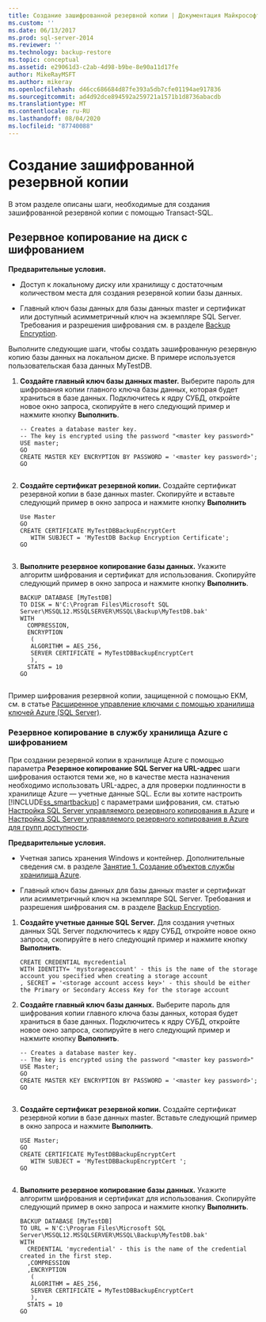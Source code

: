 ```yaml
---
title: Создание зашифрованной резервной копии | Документация Майкрософт
ms.custom: ''
ms.date: 06/13/2017
ms.prod: sql-server-2014
ms.reviewer: ''
ms.technology: backup-restore
ms.topic: conceptual
ms.assetid: e29061d3-c2ab-4d98-b9be-8e90a11d17fe
author: MikeRayMSFT
ms.author: mikeray
ms.openlocfilehash: d46cc686684d87fe393a5db7cfe01194ae917836
ms.sourcegitcommit: ad4d92dce894592a259721a1571b1d8736abacdb
ms.translationtype: MT
ms.contentlocale: ru-RU
ms.lasthandoff: 08/04/2020
ms.locfileid: "87740088"
---
```

# <a name="create-an-encrypted-backup"></a>Создание зашифрованной резервной копии
  В этом разделе описаны шаги, необходимые для создания зашифрованной резервной копии с помощью Transact-SQL.  
  
## <a name="backup-to-disk-with-encryption"></a>Резервное копирование на диск с шифрованием  
 **Предварительные условия.**  
  
-   Доступ к локальному диску или хранилищу с достаточным количеством места для создания резервной копии базы данных.  
  
-   Главный ключ базы данных для базы данных master и сертификат или доступный асимметричный ключ на экземпляре SQL Server. Требования и разрешения шифрования см. в разделе [Backup Encryption](backup-encryption.md).  
  
 Выполните следующие шаги, чтобы создать зашифрованную резервную копию базы данных на локальном диске. В примере используется пользовательская база данных MyTestDB.  
  
1.  **Создайте главный ключ базы данных master.** Выберите пароль для шифрования копии главного ключа базы данных, которая будет храниться в базе данных. Подключитесь к ядру СУБД, откройте новое окно запроса, скопируйте в него следующий пример и нажмите кнопку **Выполнить**.  
  
    ```  
    -- Creates a database master key.   
    -- The key is encrypted using the password "<master key password>"  
    USE master;  
    GO  
    CREATE MASTER KEY ENCRYPTION BY PASSWORD = '<master key password>';  
    GO  
  
    ```  
  
2.  **Создайте сертификат резервной копии.** Создайте сертификат резервной копии в базе данных master. Скопируйте и вставьте следующий пример в окно запроса и нажмите кнопку **Выполнить**  
  
    ```  
    Use Master  
    GO  
    CREATE CERTIFICATE MyTestDBBackupEncryptCert  
       WITH SUBJECT = 'MyTestDB Backup Encryption Certificate';  
    GO  
  
    ```  
  
3.  **Выполните резервное копирование базы данных.** Укажите алгоритм шифрования и сертификат для использования. Скопируйте следующий пример в окно запроса и нажмите кнопку **Выполнить**.  
  
    ```  
    BACKUP DATABASE [MyTestDB]  
    TO DISK = N'C:\Program Files\Microsoft SQL Server\MSSQL12.MSSQLSERVER\MSSQL\Backup\MyTestDB.bak'  
    WITH  
      COMPRESSION,  
      ENCRYPTION   
       (  
       ALGORITHM = AES_256,  
       SERVER CERTIFICATE = MyTestDBBackupEncryptCert  
       ),  
      STATS = 10  
    GO  
  
    ```  
  
 Пример шифрования резервной копии, защищенной с помощью EKM, см. в статье [Расширенное управление ключами с помощью хранилища ключей Azure (SQL Server)](../security/encryption/extensible-key-management-using-azure-key-vault-sql-server.md).  
  
### <a name="backup-to-azure-storage-with-encryption"></a>Резервное копирование в службу хранилища Azure с шифрованием  
 При создании резервной копии в хранилище Azure с помощью параметра **Резервное копирование SQL Server на URL-адрес** шаги шифрования остаются теми же, но в качестве места назначения необходимо использовать URL-адрес, а для проверки подлинности в хранилище Azure — учетные данные SQL. Если вы хотите настроить [!INCLUDE[ss_smartbackup](../../includes/ss-smartbackup-md.md)] с параметрами шифрования, см. статью [Настройка SQL Server управляемого резервного копирования в Azure](enable-sql-server-managed-backup-to-microsoft-azure.md) и [Настройка SQL Server управляемого резервного копирования в Azure для групп доступности](../../database-engine/setting-up-sql-server-managed-backup-to-windows-azure-for-availability-groups.md).  
  
 **Предварительные условия.**  
  
-   Учетная запись хранения Windows и контейнер. Дополнительные сведения см. в разделе [Занятие 1. Создание объектов службы хранилища Azure](../../tutorials/lesson-1-create-windows-azure-storage-objects.md).  
  
-   Главный ключ базы данных для базы данных master и сертификат или асимметричный ключ на экземпляре SQL Server. Требования и разрешения шифрования см. в разделе [Backup Encryption](backup-encryption.md).  
  
1.  **Создайте учетные данные SQL Server.** Для создания учетных данных SQL Server подключитесь к ядру СУБД, откройте новое окно запроса, скопируйте в него следующий пример и нажмите кнопку **Выполнить**.  
  
    ```  
    CREATE CREDENTIAL mycredential   
    WITH IDENTITY= 'mystorageaccount' - this is the name of the storage account you specified when creating a storage account    
    , SECRET = '<storage account access key>' - this should be either the Primary or Secondary Access Key for the storage account  
    ```  
  
2.  **Создайте главный ключ базы данных.** Выберите пароль для шифрования копии главного ключа базы данных, которая будет храниться в базе данных. Подключитесь к ядру СУБД, откройте новое окно запроса, скопируйте в него следующий пример и нажмите кнопку **Выполнить**.  
  
    ```  
    -- Creates a database master key.  
    -- The key is encrypted using the password "<master key password>"  
    USE Master;  
    GO  
    CREATE MASTER KEY ENCRYPTION BY PASSWORD = '<master key password>';  
    GO  
  
    ```  
  
3.  **Создайте сертификат резервной копии.** Создайте сертификат резервной копии в базе данных master. Вставьте следующий пример в окно запроса и нажмите **Выполнить**.  
  
    ```  
    USE Master;  
    GO  
    CREATE CERTIFICATE MyTestDBBackupEncryptCert  
       WITH SUBJECT = 'MyTestDBBackupEncryptCert ';  
    GO  
  
    ```  
  
4.  **Выполните резервное копирование базы данных.** Укажите алгоритм шифрования и сертификат для использования. Скопируйте следующий пример в окно запроса и нажмите кнопку **Выполнить**.  
  
    ```  
    BACKUP DATABASE [MyTestDB]  
    TO URL = N'C:\Program Files\Microsoft SQL Server\MSSQL12.MSSQLSERVER\MSSQL\Backup\MyTestDB.bak'  
    WITH  
      CREDENTIAL 'mycredential' - this is the name of the credential created in the first step.  
      ,COMPRESSION  
      ,ENCRYPTION   
       (  
       ALGORITHM = AES_256,  
       SERVER CERTIFICATE = MyTestDBBackupEncryptCert  
       ),  
      STATS = 10  
    GO  
  
    ```  
  
  
